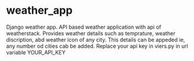 # weather_app
Django weather app.
API based weather application with api of weatherstack. Provides weather details such as temprature, weather discription, abd weather icon of any city.
This details can be appeded ie, any number od cities cab be added.
Replace your api key in viers.py in url variable YOUR_API_KEY
